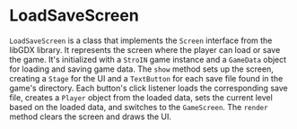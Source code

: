 # LoadSaveScreen

`LoadSaveScreen` is a class that implements the `Screen` interface from the libGDX library. It represents the screen where the player can load or save the game. It's initialized with a `StroIN` game instance and a `GameData` object for loading and saving game data. The `show` method sets up the screen, creating a `Stage` for the UI and a `TextButton` for each save file found in the game's directory. Each button's click listener loads the corresponding save file, creates a `Player` object from the loaded data, sets the current level based on the loaded data, and switches to the `GameScreen`. The `render` method clears the screen and draws the UI.